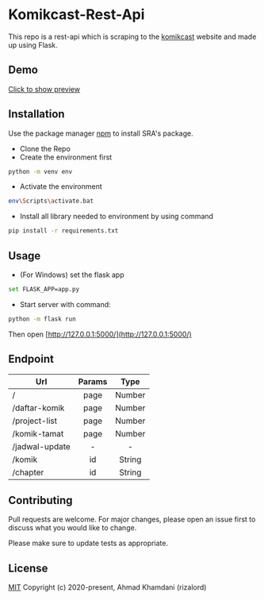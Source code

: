 # Komikcast-Rest-Api

This repo is a rest-api which is scraping to the [komikcast](https://komikcast.com) website and made up using Flask.

## Demo
[Click to show preview](https://komikcast-rest-api.herokuapp.com/)

## Installation

Use the package manager [npm](https://npmjs.com/) to install SRA's package.

* Clone the Repo
* Create the environment first
```bash
python -m venv env
```
* Activate the environment
```bash
env\Scripts\activate.bat
```
* Install all library needed to environment by using command
```bash
pip install -r requirements.txt
```


## Usage

* (For Windows) set the flask app
```bash
set FLASK_APP=app.py
```
* Start server with command:
```bash
python -m flask run
```

Then open [http://127.0.0.1:5000/](http://127.0.0.1:5000/)

## Endpoint

| Url        | Params           | Type |
| ------------- |:-------------:| :-----:| 
| /      | page | Number | 
| /daftar-komik  | page | Number | 
| /project-list  | page | Number | 
| /komik-tamat  | page | Number | 
| /jadwal-update  | - | - | 
| /komik  | id | String | 
| /chapter  | id | String | 




## Contributing
Pull requests are welcome. For major changes, please open an issue first to discuss what you would like to change.

Please make sure to update tests as appropriate.

## License
[MIT](https://choosealicense.com/licenses/mit/)
Copyright (c) 2020-present, Ahmad Khamdani (rizalord)
